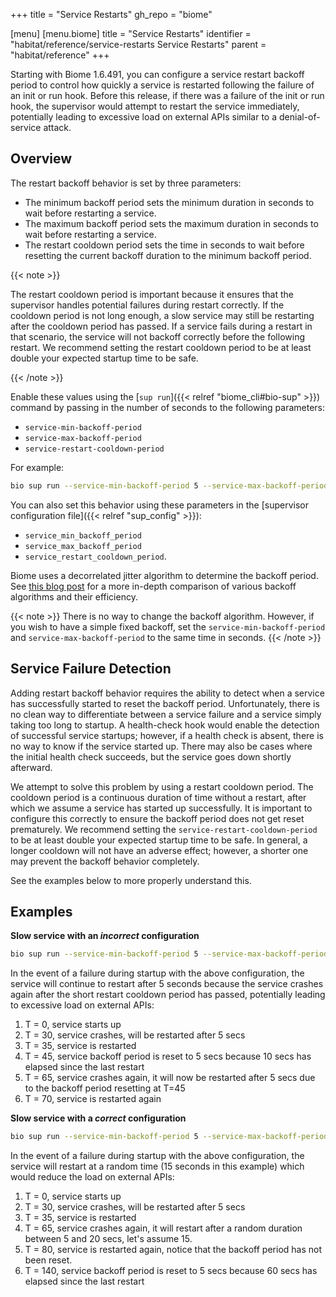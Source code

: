 +++
title = "Service Restarts"
gh_repo = "biome"

[menu]
  [menu.biome]
    title = "Service Restarts"
    identifier = "habitat/reference/service-restarts Service Restarts"
    parent = "habitat/reference"
+++

Starting with Biome 1.6.491, you can configure a service restart backoff period to control how quickly a service is restarted following the failure of an init or run hook. Before this release, if there was a failure of the init or run hook, the supervisor would attempt to restart the service immediately, potentially leading to excessive load on external APIs similar to a denial-of-service attack.

## Overview

The restart backoff behavior is set by three parameters:

- The minimum backoff period sets the minimum duration in seconds to wait before restarting a service.
- The maximum backoff period sets the maximum duration in seconds to wait before restarting a service.
- The restart cooldown period sets the time in seconds to wait before resetting the current backoff duration to the minimum backoff period.

{{< note >}}

The restart cooldown period is important because it ensures that the supervisor handles potential failures during restart correctly.
If the cooldown period is not long enough, a slow service may still be restarting after the cooldown period has passed.
If a service fails during a restart in that scenario, the service will not backoff correctly before the following restart.
We recommend setting the restart cooldown period to be at least double your expected startup time to be safe.

{{< /note >}}

Enable these values using the [`sup run`]({{< relref "biome_cli#bio-sup" >}}) command by passing in the number of seconds to the following parameters:

- `service-min-backoff-period`
- `service-max-backoff-period`
- `service-restart-cooldown-period`

For example:

```bash
bio sup run --service-min-backoff-period 5 --service-max-backoff-period 20 --service-restart-cooldown-period 60  core/redis
```

You can also set this behavior using these parameters in the [supervisor configuration file]({{< relref "sup_config" >}}):

- `service_min_backoff_period`
- `service_max_backoff_period`
- `service_restart_cooldown_period`.

Biome uses a decorrelated jitter algorithm to determine the backoff period. See [this blog post](https://aws.amazon.com/blogs/architecture/exponential-backoff-and-jitter/) for a more in-depth comparison of various backoff algorithms and their efficiency.

{{< note >}}
There is no way to change the backoff algorithm. However, if you wish to have a simple fixed backoff, set the `service-min-backoff-period` and `service-max-backoff-period` to the same time in seconds.
{{< /note >}}

## Service Failure Detection

Adding restart backoff behavior requires the ability to detect when a service has successfully started to reset the backoff period.
Unfortunately, there is no clean way to differentiate between a service failure and a service simply taking too long to startup. A health-check hook would enable the detection of successful service startups; however, if a health check is absent, there is no way to know if the service started up. There may also be cases where the initial health check succeeds, but the service goes down shortly afterward.

We attempt to solve this problem by using a restart cooldown period. The cooldown period is a continuous duration of time without a restart, after which we assume a service has started up successfully. It is important to configure this correctly to ensure the backoff period does not get reset prematurely.
We recommend setting the `service-restart-cooldown-period` to be at least double your expected startup time to be safe. In general, a longer cooldown will not have an adverse effect; however, a shorter one may prevent the backoff behavior completely.

See the examples below to more properly understand this.

## Examples

**Slow service with an _incorrect_ configuration**

```bash
bio sup run --service-min-backoff-period 5 --service-max-backoff-period 20 --service-restart-cooldown-period 10  ORG_NAME/SERVICE_NAME
```

In the event of a failure during startup with the above configuration, the service will continue to restart after 5 seconds because the service crashes again after the short restart cooldown period has passed, potentially leading to excessive load on external APIs:

1. T = 0, service starts up
1. T = 30, service crashes, will be restarted after 5 secs
1. T = 35, service is restarted
1. T = 45, service backoff period is reset to 5 secs because 10 secs has elapsed since the last restart
1. T = 65, service crashes again, it will now be restarted after 5 secs due to the backoff period resetting at T=45
1. T = 70, service is restarted again

**Slow service with a _correct_ configuration**

```bash
bio sup run --service-min-backoff-period 5 --service-max-backoff-period 20 --service-restart-cooldown-period 60  ORG_NAME/SERVICE_NAME
```

In the event of a failure during startup with the above configuration, the service will restart at a random time (15 seconds in this example) which would reduce the load on external APIs:

1. T = 0, service starts up
1. T = 30, service crashes, will be restarted after 5 secs
1. T = 35, service is restarted
1. T = 65, service crashes again, it will restart after a random duration between 5 and 20 secs, let's assume 15.
1. T = 80, service is restarted again, notice that the backoff period has not been reset.
1. T = 140, service backoff period is reset to 5 secs because 60 secs has elapsed since the last restart

